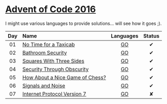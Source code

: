 [Advent of Code 2016](http://adventofcode.com)
========================

I might use various languages to provide solutions... will see how it goes ;).

| Day | Name                                                              |      Languages        | Status |
|:---:|:------------------------------------------------------------------|:---------------------:|:------:|
| 01  | [No Time for a Taxicab](/tasks/day01.md)                          | [GO](day01/main.go)   |    ✔   |
| 02  | [Bathroom Security](/tasks/day02.md)                              | [GO](day02/main.go)   |    ✔   |
| 03  | [Squares With Three Sides](/tasks/day03.md)                       | [GO](day03/main.go)   |    ✔   |
| 04  | [Security Through Obscurity](/tasks/day04.md)                     | [GO](day04/main.go)   |    ✔   |
| 05  | [How About a Nice Game of Chess?](/tasks/day05.md)                | [GO](day05/main.go)   |    ✔   |
| 06  | [Signals and Noise](/tasks/day06.md)                              | [GO](day06/main.go)   |    ✔   |
| 07  | [Internet Protocol Version 7](/tasks/day07.md)                    | [GO](day07/main.go)   |    ✘   |

[day1]: http://adventofcode.com/2016/day/1
[day2]: http://adventofcode.com/2016/day/2
[day3]: http://adventofcode.com/2016/day/3
[day4]: http://adventofcode.com/2016/day/4
[day5]: http://adventofcode.com/2016/day/5
[day6]: http://adventofcode.com/2016/day/6
[day7]: http://adventofcode.com/2016/day/7
